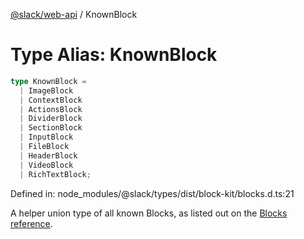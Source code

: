 [@slack/web-api](../index.md) / KnownBlock

# Type Alias: KnownBlock

```ts
type KnownBlock = 
  | ImageBlock
  | ContextBlock
  | ActionsBlock
  | DividerBlock
  | SectionBlock
  | InputBlock
  | FileBlock
  | HeaderBlock
  | VideoBlock
  | RichTextBlock;
```

Defined in: node\_modules/@slack/types/dist/block-kit/blocks.d.ts:21

A helper union type of all known Blocks, as listed out on the
[Blocks reference](https://api.slack.com/reference/block-kit/blocks).
